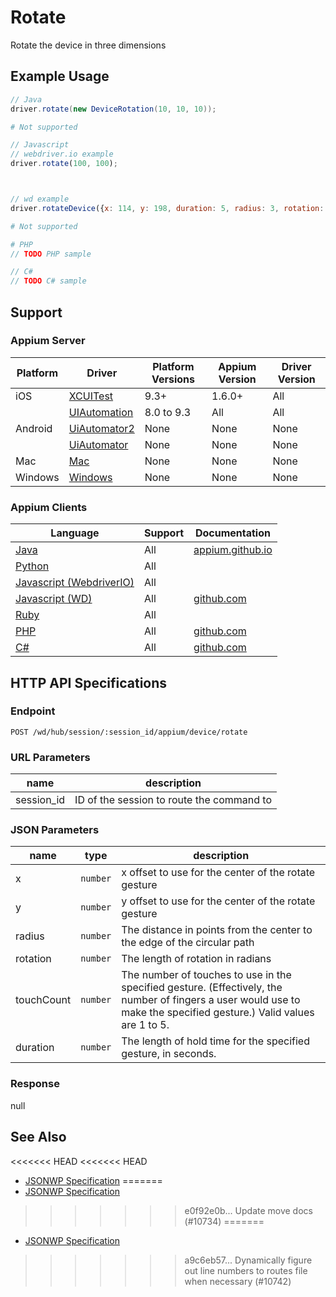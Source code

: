 # Rotate

Rotate the device in three dimensions
## Example Usage

```java
// Java
driver.rotate(new DeviceRotation(10, 10, 10));

```

```python
# Not supported
```

```javascript
// Javascript
// webdriver.io example
driver.rotate(100, 100);



// wd example
driver.rotateDevice({x: 114, y: 198, duration: 5, radius: 3, rotation: 220, touchCount: 2});

```

```ruby
# Not supported
```

```php
# PHP
// TODO PHP sample

```

```csharp
// C#
// TODO C# sample

```



## Support

### Appium Server

|Platform|Driver|Platform Versions|Appium Version|Driver Version|
|--------|----------------|------|--------------|--------------|
| iOS | [XCUITest](/docs/en/drivers/ios-xcuitest.md) | 9.3+ | 1.6.0+ | All |
|  | [UIAutomation](/docs/en/drivers/ios-uiautomation.md) | 8.0 to 9.3 | All | All |
| Android | [UiAutomator2](/docs/en/drivers/android-uiautomator2.md) | None | None | None |
|  | [UiAutomator](/docs/en/drivers/android-uiautomator.md) | None | None | None |
| Mac | [Mac](/docs/en/drivers/mac.md) | None | None | None |
| Windows | [Windows](/docs/en/drivers/windows.md) | None | None | None |

### Appium Clients

|Language|Support|Documentation|
|--------|-------|-------------|
|[Java](https://github.com/appium/java-client/releases/latest)| All | [appium.github.io](https://appium.github.io/java-client/io/appium/java_client/AppiumDriver.html#rotate-org.openqa.selenium.DeviceRotation-) |
|[Python](https://github.com/appium/python-client/releases/latest)| All |  |
|[Javascript (WebdriverIO)](http://webdriver.io/index.html)| All |  |
|[Javascript (WD)](https://github.com/admc/wd/releases/latest)| All | [github.com](https://github.com/admc/wd/blob/master/lib/commands.js#L2470) |
|[Ruby](https://github.com/appium/ruby_lib/releases/latest)| All |  |
|[PHP](https://github.com/appium/php-client/releases/latest)| All | [github.com](https://github.com/appium/php-client/) |
|[C#](https://github.com/appium/appium-dotnet-driver/releases/latest)| All | [github.com](https://github.com/appium/appium-dotnet-driver/) |

## HTTP API Specifications

### Endpoint

`POST /wd/hub/session/:session_id/appium/device/rotate`

### URL Parameters

|name|description|
|----|-----------|
|session_id|ID of the session to route the command to|

### JSON Parameters

|name|type|description|
|----|----|-----------|
| x | `number` | x offset to use for the center of the rotate gesture |
| y | `number` | y offset to use for the center of the rotate gesture |
| radius | `number` | The distance in points from the center to the edge of the circular path |
| rotation | `number` | The length of rotation in radians |
| touchCount | `number` | The number of touches to use in the specified gesture. (Effectively, the number of fingers a user would use to make the specified gesture.) Valid values are 1 to 5. |
| duration | `number` | The length of hold time for the specified gesture, in seconds. |

### Response

null

## See Also

<<<<<<< HEAD
<<<<<<< HEAD
* [JSONWP Specification](https://github.com/appium/appium-base-driver/blob/master/lib/protocol/routes.js#L390)
=======
* [JSONWP Specification](https://github.com/appium/appium-base-driver/blob/master/lib/protocol/routes.js#L361)
>>>>>>> e0f92e0b... Update move docs (#10734)
=======
* [JSONWP Specification](https://github.com/appium/appium-base-driver/blob/master/lib/protocol/routes.js#L390)
>>>>>>> a9c6eb57... Dynamically figure out line numbers to routes file when necessary (#10742)
